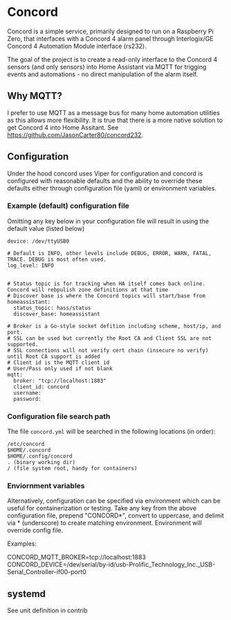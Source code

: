 # Concord

Concord is a simple service, primarily designed to run on a Raspberry Pi Zero, that interfaces with a Concord 4 alarm panel through Interlogix/GE Concord 4 Automation Module interface (rs232).

The goal of the project is to create a read-only interface to the Concord 4 sensors (and only sensors) into Home Assistant via MQTT for trigging events and automations - no direct manipulation of the alarm itself.

## Why MQTT?

I prefer to use MQTT as a message bus for many home automation utilities as this allows more flexibility. It is true that there is a more native solution to get Concord 4 into Home Assitant. See https://github.com/JasonCarter80/concord232.

## Configuration

Under the hood concord uses Viper for configuration and concord is configured with reasonable defaults and the ability to override these defaults either through configuration file (yaml) or environment variables.

### Example (default) configuration file

Omitting any key below in your configuration file will result in using the default value (listed below)

```
device: /dev/ttyUSB0

# Default is INFO, other levels include DEBUG, ERROR, WARN, FATAL, TRACE. DEBUG is most often used.
log_level: INFO


# Status topic is for tracking when HA itself comes back online. Concord will rebpulish zone definitions at that time
# Discover base is where the Concord topics will start/base from
homeassistant:
  status_topic: hass/status
  discover_base: homeassistant

# Broker is a Go-style socket defition including scheme, host/ip, and port.
# SSL can be used but currently the Root CA and Client SSL are not supported.
# SSL connections will not verify cert chain (insecure no verify) until Root CA support is added
# Client id is the MQTT client id
# User/Pass only used if not blank
mqtt:
  broker: "tcp://localhost:1883"
  client_id: concord
  username:
  password:
```

### Configuration file search path

The file `concord.yml` will be searched in the following locations (in order):

```
/etc/concord
$HOME/.concord
$HOME/.config/concord
. (binary working dir)
/ (file system root, handy for containers)
```

### Enviornment variables

Alternatively, configuration can be specified via environment which can be useful for containerization or testing. Take any key from the above configuration file, prepend "CONCORD*", convert to uppercase, and delimit via * (underscore) to create matching environment. Environment will override config file.

Examples:

CONCORD_MQTT_BROKER=tcp://localhost:1883
CONCORD_DEVICE=/dev/serial/by-id/usb-Prolific_Technology_Inc.\_USB-Serial_Controller-if00-port0

## systemd

See unit definition in contrib
